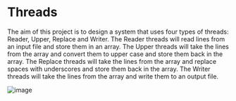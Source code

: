 # Threads

The aim of this project is to design a system that uses four types of threads: Reader, Upper, Replace and Writer. The Reader threads will read lines from an input file and store them in an array. The Upper threads will take the lines from the array and convert them to upper case and store them back in the array. The Replace threads will take the lines from the array and replace spaces with underscores and store them back in the array. The Writer threads will take the lines from the array and write them to an output file.

![image](https://user-images.githubusercontent.com/118109974/232305458-ea3a0637-42a5-4d8d-bcad-688456c8d5ba.png)
